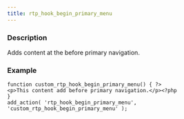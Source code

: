 ```yaml
---
title: rtp_hook_begin_primary_menu
---
```


### Description


Adds content at the before primary navigation.


### Example



    
    function custom_rtp_hook_begin_primary_menu() { ?>
    <p>This content add before primary navigation.</p><?php
    }
    add_action( 'rtp_hook_begin_primary_menu', 'custom_rtp_hook_begin_primary_menu' );
